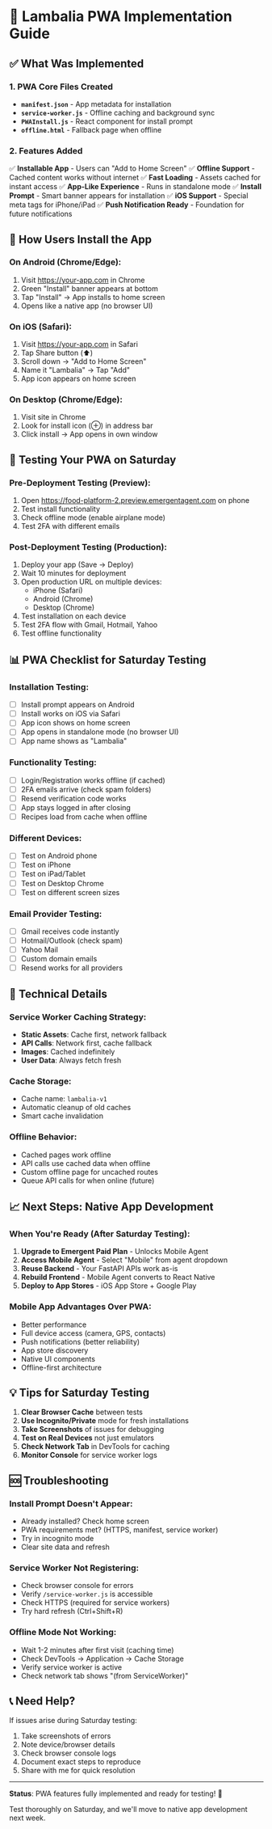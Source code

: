 # 🚀 Lambalia PWA Implementation Guide

## ✅ What Was Implemented

### 1. PWA Core Files Created
- **`manifest.json`** - App metadata for installation
- **`service-worker.js`** - Offline caching and background sync
- **`PWAInstall.js`** - React component for install prompt
- **`offline.html`** - Fallback page when offline

### 2. Features Added
✅ **Installable App** - Users can "Add to Home Screen"
✅ **Offline Support** - Cached content works without internet
✅ **Fast Loading** - Assets cached for instant access
✅ **App-Like Experience** - Runs in standalone mode
✅ **Install Prompt** - Smart banner appears for installation
✅ **iOS Support** - Special meta tags for iPhone/iPad
✅ **Push Notification Ready** - Foundation for future notifications

## 📱 How Users Install the App

### On Android (Chrome/Edge):
1. Visit https://your-app.com in Chrome
2. Green "Install" banner appears at bottom
3. Tap "Install" → App installs to home screen
4. Opens like a native app (no browser UI)

### On iOS (Safari):
1. Visit https://your-app.com in Safari
2. Tap Share button (⬆️)
3. Scroll down → "Add to Home Screen"
4. Name it "Lambalia" → Tap "Add"
5. App icon appears on home screen

### On Desktop (Chrome/Edge):
1. Visit site in Chrome
2. Look for install icon (⊕) in address bar
3. Click install → App opens in own window

## 🧪 Testing Your PWA on Saturday

### Pre-Deployment Testing (Preview):
1. Open https://food-platform-2.preview.emergentagent.com on phone
2. Test install functionality
3. Check offline mode (enable airplane mode)
4. Test 2FA with different emails

### Post-Deployment Testing (Production):
1. Deploy your app (Save → Deploy)
2. Wait 10 minutes for deployment
3. Open production URL on multiple devices:
   - iPhone (Safari)
   - Android (Chrome)
   - Desktop (Chrome)
4. Test installation on each device
5. Test 2FA flow with Gmail, Hotmail, Yahoo
6. Test offline functionality

## 📊 PWA Checklist for Saturday Testing

### Installation Testing:
- [ ] Install prompt appears on Android
- [ ] Install works on iOS via Safari
- [ ] App icon shows on home screen
- [ ] App opens in standalone mode (no browser UI)
- [ ] App name shows as "Lambalia"

### Functionality Testing:
- [ ] Login/Registration works offline (if cached)
- [ ] 2FA emails arrive (check spam folders)
- [ ] Resend verification code works
- [ ] App stays logged in after closing
- [ ] Recipes load from cache when offline

### Different Devices:
- [ ] Test on Android phone
- [ ] Test on iPhone
- [ ] Test on iPad/Tablet
- [ ] Test on Desktop Chrome
- [ ] Test on different screen sizes

### Email Provider Testing:
- [ ] Gmail receives code instantly
- [ ] Hotmail/Outlook (check spam)
- [ ] Yahoo Mail
- [ ] Custom domain emails
- [ ] Resend works for all providers

## 🔧 Technical Details

### Service Worker Caching Strategy:
- **Static Assets**: Cache first, network fallback
- **API Calls**: Network first, cache fallback
- **Images**: Cached indefinitely
- **User Data**: Always fetch fresh

### Cache Storage:
- Cache name: `lambalia-v1`
- Automatic cleanup of old caches
- Smart cache invalidation

### Offline Behavior:
- Cached pages work offline
- API calls use cached data when offline
- Custom offline page for uncached routes
- Queue API calls for when online (future)

## 📈 Next Steps: Native App Development

### When You're Ready (After Saturday Testing):
1. **Upgrade to Emergent Paid Plan** - Unlocks Mobile Agent
2. **Access Mobile Agent** - Select "Mobile" from agent dropdown
3. **Reuse Backend** - Your FastAPI APIs work as-is
4. **Rebuild Frontend** - Mobile Agent converts to React Native
5. **Deploy to App Stores** - iOS App Store + Google Play

### Mobile App Advantages Over PWA:
- Better performance
- Full device access (camera, GPS, contacts)
- Push notifications (better reliability)
- App store discovery
- Native UI components
- Offline-first architecture

## 💡 Tips for Saturday Testing

1. **Clear Browser Cache** between tests
2. **Use Incognito/Private** mode for fresh installations
3. **Take Screenshots** of issues for debugging
4. **Test on Real Devices** not just emulators
5. **Check Network Tab** in DevTools for caching
6. **Monitor Console** for service worker logs

## 🆘 Troubleshooting

### Install Prompt Doesn't Appear:
- Already installed? Check home screen
- PWA requirements met? (HTTPS, manifest, service worker)
- Try in incognito mode
- Clear site data and refresh

### Service Worker Not Registering:
- Check browser console for errors
- Verify `/service-worker.js` is accessible
- Check HTTPS (required for service workers)
- Try hard refresh (Ctrl+Shift+R)

### Offline Mode Not Working:
- Wait 1-2 minutes after first visit (caching time)
- Check DevTools → Application → Cache Storage
- Verify service worker is active
- Check network tab shows "(from ServiceWorker)"

## 📞 Need Help?

If issues arise during Saturday testing:
1. Take screenshots of errors
2. Note device/browser details
3. Check browser console logs
4. Document exact steps to reproduce
5. Share with me for quick resolution

---

**Status**: PWA features fully implemented and ready for testing! 🎉

Test thoroughly on Saturday, and we'll move to native app development next week.

